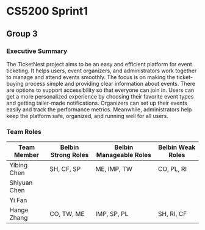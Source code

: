 # CS5200 Sprint1

## Group 3

### Executive Summary

The TicketNest project aims to be an easy and efficient platform for event ticketing. It helps users, event organizers, and administrators work together to manage and attend events smoothly. The focus is on making the ticket-buying process simple and providing clear information about events. There are options to support accessibility so that everyone can join in. Users can get a more personalized experience by choosing their favorite event types and getting tailer-made notifications. Organizers can set up their events easily and track the performance metrics. Meanwhile, administrators help keep the platform safe, organized, and running well for all users.

### Team Roles

| Team Member   | Belbin Strong Roles | Belbin Manageable Roles | Belbin Weak Roles |
|---------------|---------------------|-------------------------|-------------------|
| Yibing Chen   | SH, CF, SP          | ME, IMP, TW             | CO, PL, RI        |
| Shiyuan Chen  |                     |                         |                   |
| Yi Fan        |                     |                         |                   |
| Hange Zhang   | CO, TW, ME          | IMP, SP, PL             | SH, RI, CF        |

